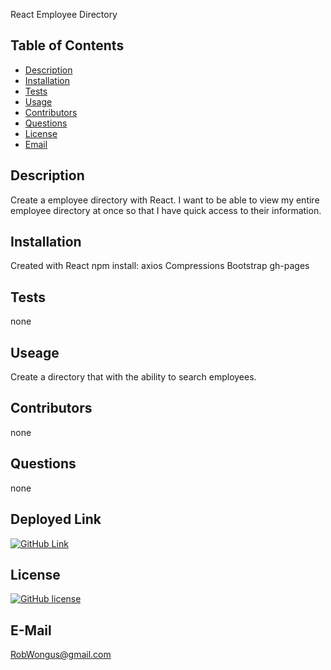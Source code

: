 React Employee Directory


## Table of Contents

* [Description](#Description)
* [Installation](#Installation)
* [Tests](#Tests)
* [Usage](#Usage)
* [Contributors](#Contributors)
* [Questions](#Questions)
* [License](#License)
* [Email](#Email)

## Description

Create a employee directory with React. I want to be able to view my entire employee directory at once so that I have quick access to their information.

## Installation

Created with React
npm install:
axios
Compressions
Bootstrap
gh-pages



## Tests

none

## Useage
Create a directory that with the ability to search employees. 

## Contributors

none

## Questions
none

## Deployed Link

[![GitHub Link](https://img.shields.io/badge/Link-EmployeeDirectory-Blue)](https://robwongus.github.io/React-Employee-Directory/)

## License

[![GitHub license](https://img.shields.io/github/license/RobWongus/React-Employee-Directory)](https://github.com/RobWongus/React-Employee-Directory/blob/master/LICENSE)

## E-Mail

RobWongus@gmail.com
